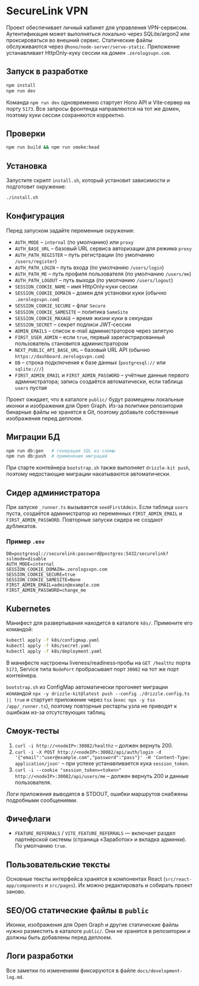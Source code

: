 # SecureLink VPN

Проект обеспечивает личный кабинет для управления VPN-сервисом. Аутентификация может выполняться локально через SQLite/argon2 или проксироваться во внешний сервис. Статические файлы обслуживаются через `@hono/node-server/serve-static`. Приложение устанавливает HttpOnly-куку сессии на домен `.zerologsvpn.com`.

## Запуск в разработке

```bash
npm install
npm run dev
```

Команда `npm run dev` одновременно стартует Hono API и Vite‑сервер на порту `5173`. Все запросы фронтенда направляются на тот же домен, поэтому куки сессии сохраняются корректно.

## Проверки

```bash
npm run build && npm run smoke:head
```

## Установка

Запустите скрипт `install.sh`, который установит зависимости и подготовит окружение:

```bash
./install.sh
```

## Конфигурация

Перед запуском задайте переменные окружения:

- `AUTH_MODE` – `internal` (по умолчанию) или `proxy`
- `AUTH_BASE_URL` – базовый URL сервиса авторизации для режима `proxy`
- `AUTH_PATH_REGISTER` – путь регистрации (по умолчанию `/users/register`)
- `AUTH_PATH_LOGIN` – путь входа (по умолчанию `/users/login`)
- `AUTH_PATH_ME` – путь профиля пользователя (по умолчанию `/users/me`)
- `AUTH_PATH_LOGOUT` – путь выхода (по умолчанию `/users/logout`)
- `SESSION_COOKIE_NAME` – имя HttpOnly‑куки сессии
- `SESSION_COOKIE_DOMAIN` – домен для установки куки (обычно `.zerologsvpn.com`)
- `SESSION_COOKIE_SECURE` – флаг `Secure`
- `SESSION_COOKIE_SAMESITE` – политика `SameSite`
- `SESSION_COOKIE_MAXAGE` – время жизни куки в секундах
- `SESSION_SECRET` – секрет подписи JWT‑сессии
- `ADMIN_EMAILS` – список e-mail администраторов через запятую
- `FIRST_USER_ADMIN` – если `true`, первый зарегистрированный пользователь становится администратором
- `NEXT_PUBLIC_API_BASE_URL` – базовый URL API (обычно `https://dashboard.zerologsvpn.com`)
- `DB` – строка подключения к базе данных (`postgresql://` или `sqlite:///`)
- `FIRST_ADMIN_EMAIL` и `FIRST_ADMIN_PASSWORD` – учётные данные первого администратора; запись создаётся автоматически, если таблица `users` пустая

Проект ожидает, что в каталоге `public/` будут размещены локальные иконки и изображения для Open Graph. Из-за политики репозитория бинарные файлы не хранятся в Git, поэтому добавьте собственные изображения перед деплоем.

## Миграции БД

```bash
npm run db:gen   # генерация SQL из схемы
npm run db:push  # применение миграций
```

При старте контейнера `bootstrap.sh` также выполняет `drizzle-kit push`, поэтому недостающие миграции накатываются автоматически.

## Сидер администратора

При запуске `_runner.ts` вызывается `seedFirstAdmin`. Если таблица `users` пуста, создаётся администратор из переменных `FIRST_ADMIN_EMAIL` и `FIRST_ADMIN_PASSWORD`. Повторные запуски сидера не создают дубликатов.

### Пример `.env`

```env
DB=postgresql://securelink:password@postgres:5432/securelink?sslmode=disable
AUTH_MODE=internal
SESSION_COOKIE_DOMAIN=.zerologsvpn.com
SESSION_COOKIE_SECURE=true
SESSION_COOKIE_SAMESITE=None
FIRST_ADMIN_EMAIL=admin@example.com
FIRST_ADMIN_PASSWORD=change_me
```

## Kubernetes

Манифест для развертывания находится в каталоге `k8s/`. Примените его командой:

```bash
kubectl apply -f k8s/configmap.yaml
kubectl apply -f k8s/secret.yaml
kubectl apply -f k8s/deployment.yaml
```

В манифесте настроены liveness/readiness‑пробы на `GET /healthz` порта `5173`, Service типа `NodePort` пробрасывает порт `30082` на тот же порт контейнера.

`bootstrap.sh` из ConfigMap автоматически прогоняет миграции командой `npx -y drizzle-kit@latest push --config ./drizzle.config.ts || true` и стартует приложение через `tsx` (`exec npx -y tsx /app/_runner.ts`), поэтому повторные рестарты узла не приводят к ошибкам из-за отсутствующих таблиц.

## Смоук‑тесты

1. `curl -i http://<nodeIP>:30082/healthz` – должен вернуть 200.
2. `curl -i -X POST http://<nodeIP>:30082/api/auth/login -d '{"email":"user@example.com","password":"pass"}' -H 'Content-Type: application/json'` – при успехе устанавливается кука `session_token`.
3. `curl -i --cookie "session_token=<token>" http://<nodeIP>:30082/api/users/me` – должен вернуть 200 и данные пользователя.

Логи приложения выводятся в STDOUT, ошибки маршрутов снабжены подробными сообщениями.

## Фичефлаги

- `FEATURE_REFERRALS` / `VITE_FEATURE_REFERRALS` — включает раздел партнёрской системы (страница «Заработок» и вкладка админки). По умолчанию `true`.

## Пользовательские тексты

Основные тексты интерфейса хранятся в компонентах React (`src/react-app/components` и `src/pages`). Их можно редактировать и собирать проект заново.

## SEO/OG статические файлы в `public`

Иконки, изображения для Open Graph и другие статические файлы нужно разместить в каталоге `public/`. Они не хранятся в репозитории и должны быть добавлены перед деплоем.

## Логи разработки

Все заметки по изменениям фиксируются в файле `docs/development-log.md`.
